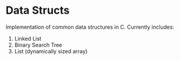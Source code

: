 # Data Structs

Implementation of common data structures in C. Currently includes:
1. Linked List
2. Binary Search Tree
3. List (dynamically sized array)
